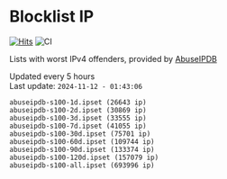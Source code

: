 # Blocklist IP

[![Hits](https://hits.seeyoufarm.com/api/count/incr/badge.svg?url=https%3A%2F%2Fgithub.com%2Fborestad%2Fblocklist-ip%2F&count_bg=%2379C83D&title_bg=%23555555&icon=&icon_color=%23E7E7E7&title=hits&edge_flat=false)](https://hits.seeyoufarm.com)  ![CI](https://img.shields.io/github/workflow/status/borestad/blocklist-ip/CI?style=flat-square)

Lists with worst IPv4 offenders, provided by [AbuseIPDB](https://www.abuseipdb.com/)

<!-- FOOTER-PLACEHOLDER -->
Updated every 5 hours<br>
Last update: `2024-11-12 - 01:43:06`
```
abuseipdb-s100-1d.ipset (26643 ip)
abuseipdb-s100-2d.ipset (30869 ip)
abuseipdb-s100-3d.ipset (33555 ip)
abuseipdb-s100-7d.ipset (41055 ip)
abuseipdb-s100-30d.ipset (75701 ip)
abuseipdb-s100-60d.ipset (109744 ip)
abuseipdb-s100-90d.ipset (133374 ip)
abuseipdb-s100-120d.ipset (157079 ip)
abuseipdb-s100-all.ipset (693996 ip)
```
